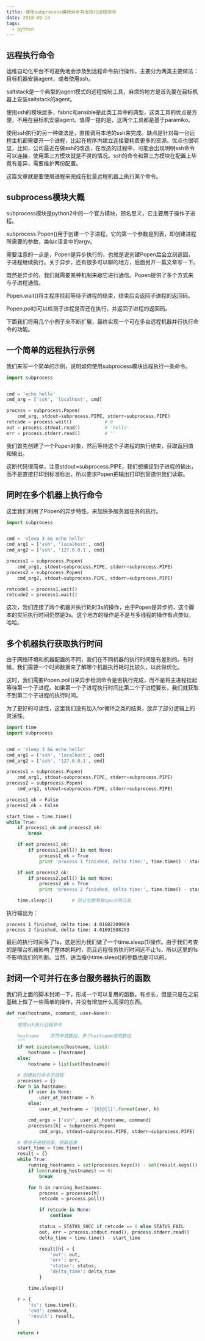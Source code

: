 ```yaml
---
title: 使用subprocess模块异步并发执行远程命令
date: 2018-09-14
tags:
  - python
---
```


## 远程执行命令

运维自动化平台不可避免地会涉及到远程命令执行操作，主要分为两类主要做法：目标机器安装agent，或者使用ssh。

saltstack是一个典型的agent模式的远程控制工具，麻烦的地方是首先要在目标机器上安装saltstack的agent。

使用ssh的模块居多，fabric和ansible是此类工具中的典型，这类工具的优点是方便，不用在目标机安装agent。值得一提的是，这两个工具都是基于paramiko。

使用ssh执行的另一种做法是，直接调用本地的ssh来完成。缺点是针对每一台远程主机都需要开一个进程，比起在程序内建立连接要耗费更多的资源。优点也很明显，比如，公司最近在做ssh的改造，在改造的过程中，可能会出现明明ssh命令可以连接，使用第三方模块就是不灵的情况。ssh的命令和第三方模块在配置上毕竟有差异，需要维护两份配置。

这篇文章就是要使用进程来完成在批量远程机器上执行某个命令。

## subprocess模块大概

subprocess模块是python2中的一个官方模块，顾名思义，它主要用于操作子进程。

subprocess.Popen()用于创建一个子进程，它的第一个参数是列表，即创建进程所需要的参数，类似c语言中的argv。

需要注意的一点是，Popen是异步执行的，也就是说创建Popen后会立刻返回，子进程继续执行。关于异步，还有很多可以聊的地方，后面另开一篇文章写一下。

既然是异步的，我们就需要某种机制来跟它进行通信。Popen提供了多个方式来与子进程通信。

Popen.wait()将主程序挂起等待子进程的结束，结束后会返回子进程的返回码。

Popen.poll()可以检测子进程是否还在执行，并返回子进程的返回码。

下面我们将用几个小例子来不断扩展，最终实现一个可在多台远程机器并行执行命令的功能。

## 一个简单的远程执行示例

我们来写一个简单的示例，说明如何使用subprocess模块远程执行一条命令。

```python
import subprocess


cmd = 'echo hello'
cmd_arg = ['ssh', 'localhost', cmd]

process = subprocess.Popen(
    cmd_arg, stdout=subprocess.PIPE, stderr=subprocess.PIPE)
retcode = process.wait()            # 0
out = process.stdout.read()         # 'hello'
err = process.stderr.read()         # ''
```

我们首先创建了一个Popen对象，然后等待这个子进程的执行结束，获取返回值和输出。

这断代码很简单，注意stdout=subprocess.PIPE，我们想捕捉到子进程的输出，而不是直接打印到标准标出，所以要求Popen把输出打印到管道供我们读取。

## 同时在多个机器上执行命令

这里我们利用了Popen的异步特性，来加快多服务器任务的执行。

```python
import subprocess


cmd = 'sleep 3 && echo hello'
cmd_arg1 = ['ssh', 'localhost', cmd]
cmd_arg2 = ['ssh', '127.0.0.1', cmd]

process1 = subprocess.Popen(
    cmd_arg1, stdout=subprocess.PIPE, stderr=subprocess.PIPE)
process2 = subprocess.Popen(
    cmd_arg2, stdout=subprocess.PIPE, stderr=subprocess.PIPE)

retcode1 = process1.wait()
retcode2 = process1.wait()
```

这次，我们连接了两个机器并执行耗时3s的操作，由于Popen是异步的，这个脚本的实际执行时间仍然是3s。这个地方的操作是不是与多线程的操作有点类似，哈哈。

## 多个机器执行获取执行时间

由于网络环境和机器配置的不同，我们在不同机器的执行时间是有差别的。有时候，我们需要一个时间数据来了解哪个机器执行耗时比较久，以此做优化。

这时，我们需要Popen.poll()来异步检测命令是否执行完成，而不是将主进程挂起等待第一个子进程。如果第一个子进程执行时间比第二个子进程要长，我们就获取不到第二个子进程的执行时间。

为了更好的可读性，这里我们没有加入for循环之类的结束，放弃了部分逻辑上的灵活性。

```python
import time
import subprocess


cmd = 'sleep 3 && echo hello'
cmd_arg1 = ['ssh', 'localhost', cmd]
cmd_arg2 = ['ssh', '127.0.0.1', cmd]

process1 = subprocess.Popen(
    cmd_arg1, stdout=subprocess.PIPE, stderr=subprocess.PIPE)
process2 = subprocess.Popen(
    cmd_arg2, stdout=subprocess.PIPE, stderr=subprocess.PIPE)

process1_ok = False
process2_ok = False

start_time = time.time()
while True:
    if process1_ok and process2_ok:
        break

    if not process1_ok:
        if process1.poll() is not None:
            process1_ok = True
            print 'process 1 finished, delta time:', time.time() - start_time

    if not process2_ok:
        if process2.poll() is not None:
            process2_ok = True
            print 'process 2 finished, delta time:', time.time() - start_time

    time.sleep(1)       # 防止空跑导致cpu占用过高
```

执行输出为：

```
process 1 finished, delta time: 4.01682209969
process 2 finished, delta time: 4.01691508293
```

最后的执行时间多了1s，这是因为我们做了一个time.sleep(1)操作。由于我们考查的是哪台机器影响了整体的耗时，而且远程任务执行时间远不止1s，所以这里的1s不影响我们的判断。当然，适当缩小time.sleep()的参数也是可以的。

## 封闭一个可并行在多台服务器执行的函数

我们将上面的脚本封闭一下，形成一个可以复用的函数。有点长，但是只是在之前基础上做了一些简单的操作，并没有增加什么高深的东西。

```python
def run(hostname, command, user=None):
    """
    使用ssh执行远程命令

    hostname    字符串或数组，多个hostname使用数组
    """
    if not isinstance(hostname, list):
        hostname = [hostname]
    else:
        hostname = list(set(hostname))

    # 创建执行命令子进程
    processes = {}
    for h in hostname:
        if user is None:
            user_at_hostname = h
        else:
            user_at_hostname = '{0}@{1}'.format(user, h)

        cmd_args = ['ssh', user_at_hostname, command]
        processes[h] = subprocess.Popen(
            cmd_args, stdout=subprocess.PIPE, stderr=subprocess.PIPE)

    # 等待子进程结束，获取结果
    start_time = time.time()
    result = {}
    while True:
        running_hostnames = set(processes.keys()) - set(result.keys())
        if len(running_hostnames) == 0:
            break

        for h in running_hostnames:
            process = processes[h]
            retcode = process.poll()

            if retcode is None:
                continue

            status = STATUS_SUCC if retcode == 0 else STATUS_FAIL
            out, err = process.stdout.read(), process.stderr.read()
            delta_time = time.time() - start_time

            result[h] = {
                'out': out,
                'err': err,
                'status': status,
                'delta_time': delta_time
            }

        time.sleep(1)

    r = {
        'ts': time.time(),
        'cmd': command,
        'result': result,
    }

    return r
```
